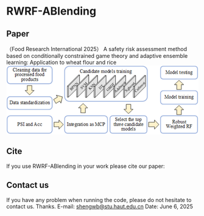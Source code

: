 # RWRF-ABlending
## Paper
（Food Research International 2025） A safety risk assessment method based on conditionally constrained game theory and adaptive ensemble learning: Application to wheat flour and rice
![image](image/model.png)

## Cite
If you use RWRF-ABlending in your work please cite our paper:

## Contact us
If you have any problem when running the code, please do not hesitate to contact us. Thanks.
E-mail: shengwb@stu.haut.edu.cn
Date: June 6, 2025
